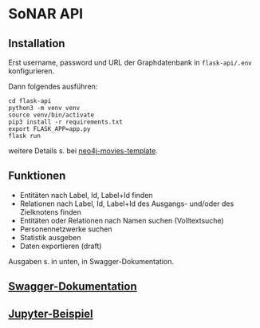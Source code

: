 # SoNAR API

## Installation

Erst username, password und URL der Graphdatenbank in  `flask-api/.env`  konfigurieren. 

Dann folgendes ausführen:

```
cd flask-api
python3 -m venv venv
source venv/bin/activate
pip3 install -r requirements.txt
export FLASK_APP=app.py
flask run
```
weitere Details s. bei [neo4j-movies-template](https://github.com/neo4j-examples/neo4j-movies-template).

## Funktionen
- Entitäten nach Label, Id, Label+Id finden
- Relationen nach Label, Id, Label+Id des Ausgangs- und/oder des Zielknotens finden
- Entitäten oder Relationen nach Namen suchen (Volltextsuche)
- Personennetzwerke suchen
- Statistik ausgeben
- Daten exportieren (draft)

Ausgaben s. in unten, in Swagger-Dokumentation.
## [Swagger-Dokumentation](https://github.com/sonar-idh/api/blob/main/SoNAR%20API%20Demo%20Swagger%20UI.pdf)
## [Jupyter-Beispiel](https://github.com/sonar-idh/api/blob/main/Jupyter%20example.ipynb)
